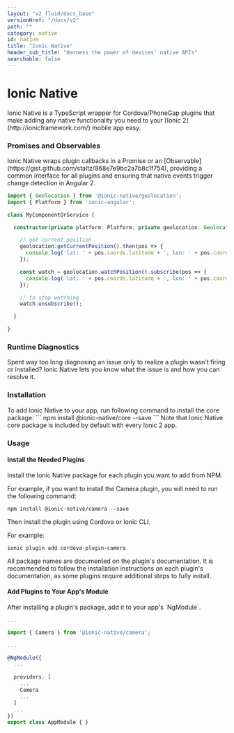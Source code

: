 ```yaml
---
layout: "v2_fluid/docs_base"
versionHref: "/docs/v2"
path: ""
category: native
id: native
title: "Ionic Native"
header_sub_title: "Harness the power of devices' native APIs"
searchable: false
---
```


<h1 id="Overview" class="banner">Ionic Native</h1>
Ionic Native is a TypeScript wrapper for Cordova/PhoneGap plugins that make adding any native functionality you need to your [Ionic 2](http://ionicframework.com/) mobile app easy.

<h3 id="Promises_and_Observables">Promises and Observables</h3>
Ionic Native wraps plugin callbacks in a Promise or an [Observable](https://gist.github.com/staltz/868e7e9bc2a7b8c1f754), providing a common interface for all plugins and ensuring that native events trigger change detection in Angular 2.


```ts
import { Geolocation } from '@ionic-native/geolocation';
import { Platform } from 'ionic-angular';

class MyComponentOrService {

  constructor(private platform: Platform, private geolocation: Geolocation) {

    // get current position
    geolocation.getCurrentPosition().then(pos => {
      console.log('lat: ' + pos.coords.latitude + ', lon: ' + pos.coords.longitude);
    });

    const watch = geolocation.watchPosition().subscribe(pos => {
      console.log('lat: ' + pos.coords.latitude + ', lon: ' + pos.coords.longitude);
    });

    // to stop watching
    watch.unsubscribe();

  }

}

```

<h3 id="Runtime_Diagnostics">Runtime Diagnostics</h3>
Spent way too long diagnosing an issue only to realize a plugin wasn't firing or installed? Ionic Native lets you know what the issue is and how you can resolve it.

<h3 id="Installation">Installation</h3>
To add Ionic Native to your app, run following command to install the core package:
```
npm install @ionic-native/core --save
```
Note that Ionic Native core package is included by default with every Ionic 2 app.


<h3 id="Usage">Usage</h3>

<h4 id="Install_Plugins_Needed">Install the Needed Plugins</h4>
Install the Ionic Native package for each plugin you want to add from NPM. 

For example, if you want to install the Camera plugin, you will need to run the following command:
```
npm install @ionic-native/camera --save
```
Then install the plugin using Cordova or Ionic CLI.

For example:
```
ionic plugin add cordova-plugin-camera
```

All package names are documented on the plugin's documentation. It is recommended to follow the installation instructions on each plugin's documentation, as some plugins require additional steps to fully install.

<h4 id="Add_Plugins_to_Your_App_Module">Add Plugins to Your App's Module</h4>
After installing a plugin's package, add it to your app's `NgModule`.

```typescript
...

import { Camera } from '@ionic-native/camera';

...

@NgModule({
  ...
  
  providers: [
    ...
    Camera
    ...
  ]
  ...
})
export class AppModule { }

```
